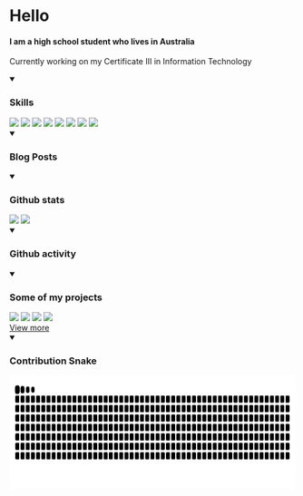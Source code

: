 <h1>Hello</h1>
<h4>I am a high school student who lives in Australia</h4>
<p>Currently working on my Certificate III in Information Technology</p>

<details open>
    <summary><h3>Skills</h3></summary>
    <img src="https://cdn.jsdelivr.net/gh/devicons/devicon@latest/icons/react/react-original.svg" width="10%"></a>
    <img src="https://cdn.jsdelivr.net/gh/devicons/devicon@latest/icons/nodejs/nodejs-original.svg" width="10%"></a>
    <img src="https://cdn.jsdelivr.net/gh/devicons/devicon@latest/icons/firebase/firebase-original.svg" width="10%"></a>
    <img src="https://cdn.jsdelivr.net/gh/devicons/devicon@latest/icons/typescript/typescript-original.svg" width="10%"></a>
    <img src="https://cdn.jsdelivr.net/gh/devicons/devicon@latest/icons/vscode/vscode-original.svg" width="10%"></a>
    <img src="https://cdn.jsdelivr.net/gh/devicons/devicon@latest/icons/git/git-original.svg" width="10%"></a>
    <img src="https://cdn.jsdelivr.net/gh/devicons/devicon@latest/icons/docker/docker-original.svg" width="10%"></a>
    <img src="https://cdn.jsdelivr.net/gh/devicons/devicon@latest/icons/ubuntu/ubuntu-original.svg" width="10%"></a>
</details>




<details open>
    <summary><h3>Blog Posts</h3></summary>
    <!-- BLOG-POST-LIST:START -->
    <!-- BLOG-POST-LIST:END -->
</details> 

<details open>
    <summary><h3>Github stats</h3></summary>
    <img height=200 src="https://github-readme-stats.vercel.app/api?username=jackwellerreal&show_icons=true&theme=github_dark_dimmed&hide_border=True">
    <img height=200 src="https://github-readme-stats.vercel.app/api/top-langs/?username=jackwellerreal&layout=donut&theme=github_dark_dimmed&hide_border=True">
</details> 

<details open>
    <summary><h3>Github activity</h3></summary>
    <!--START_SECTION:activity-->
    <!--END_SECTION:activity-->
</details> 

<details open>
    <summary><h3>Some of my projects</h3></summary>
    <a href="https://github.com/What-Question-Mark/CampusRoute"><img src="https://github-readme-stats.vercel.app/api/pin/?username=jackwellerreal&repo=CampusRoute&theme=github_dark_dimmed&hide_border=True"></a>
    <a href="https://github.com/What-Question-Mark/Konnect"><img src="https://github-readme-stats.vercel.app/api/pin/?username=jackwellerreal&repo=konnect&theme=github_dark_dimmed&hide_border=True"></a>
    <a href="https://github.com/What-Question-Mark/chat"><img src="https://github-readme-stats.vercel.app/api/pin/?username=jackwellerreal&repo=chat&theme=github_dark_dimmed&hide_border=True"></a>   
    <a href="https://github.com/What-Question-Mark/nodejs-maze"><img src="https://github-readme-stats.vercel.app/api/pin/?username=jackwellerreal&repo=nodejs-maze&theme=github_dark_dimmed&hide_border=True"></a><br>
    <a href=https://github.com/jackwellerreal?tab=repositories>View more</a>
</details> 


<details open>
    <summary><h3>Contribution Snake</h3></summary>
    <img height=200 src="https://github.com/jackwellerreal/jackwellerreal/blob/output/snake-dark.svg">
</details> 
